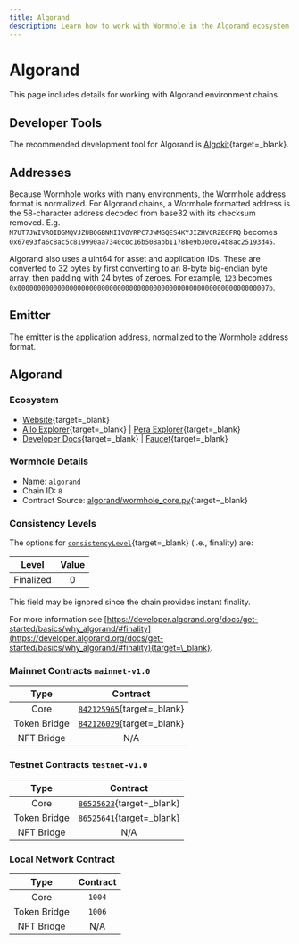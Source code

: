 ```yaml
---
title: Algorand
description: Learn how to work with Wormhole in the Algorand ecosystem with tools, address formats, contract details, and finality levels for a variety of environments.
---
```


# Algorand

This page includes details for working with Algorand environment chains.

## Developer Tools

The recommended development tool for Algorand is [Algokit](https://developer.algorand.org/docs/get-started/algokit/){target=\_blank}.

## Addresses

Because Wormhole works with many environments, the Wormhole address format is normalized. For Algorand chains, a Wormhole formatted address is the 58-character address decoded from base32 with its checksum removed. E.g. `M7UT7JWIVROIDGMQVJZUBQGBNNIIVOYRPC7JWMGQES4KYJIZHVCRZEGFRQ` becomes `0x67e93fa6c8ac5c819990aa7340c0c16b508abb1178be9b30d024b8ac25193d45`.

Algorand also uses a uint64 for asset and application IDs. These are converted to 32 bytes by first converting to an 8-byte big-endian byte array, then padding with 24 bytes of zeroes. For example, `123` becomes `0x000000000000000000000000000000000000000000000000000000000000007b`.

## Emitter

The emitter is the application address, normalized to the Wormhole address format.

## Algorand

### Ecosystem

- [Website](https://algorand.com){target=\_blank}
- [Allo Explorer](https://allo.info/){target=\_blank} | [Pera Explorer](https://explorer.perawallet.app/){target=\_blank}
- [Developer Docs](https://developer.algorand.org){target=\_blank} | [Faucet](https://bank.testnet.algorand.network/){target=\_blank}

### Wormhole Details

- Name: `algorand`
- Chain ID: `8`
- Contract Source: [algorand/wormhole_core.py](https://github.com/wormhole-foundation/wormhole/blob/main/algorand/wormhole_core.py){target=\_blank}

### Consistency Levels

The options for [`consistencyLevel`](/docs/build/reference/consistency-levels/){target=\_blank} (i.e., finality) are:

|   Level   | Value |
| :-------: | :---: |
| Finalized |   0   |

This field may be ignored since the chain provides instant finality.

For more information see [https://developer.algorand.org/docs/get-started/basics/why_algorand/#finality](https://developer.algorand.org/docs/get-started/basics/why_algorand/#finality){target=\_blank}.

### Mainnet Contracts `mainnet-v1.0`

|     Type     |                                       Contract                                        |
| :----------: | :-----------------------------------------------------------------------------------: |
|     Core     | [`842125965`](https://explorer.perawallet.app/application/842125965/){target=\_blank} |
| Token Bridge | [`842126029`](https://explorer.perawallet.app/application/842126029/){target=\_blank} |
|  NFT Bridge  |                                          N/A                                          |

### Testnet Contracts `testnet-v1.0`

|     Type     |                                          Contract                                           |
| :----------: | :-----------------------------------------------------------------------------------------: |
|     Core     | [`86525623`](https://testnet.explorer.perawallet.app/application/86525623/){target=\_blank} |
| Token Bridge | [`86525641`](https://testnet.explorer.perawallet.app/application/86525641/){target=\_blank} |
|  NFT Bridge  |                                             N/A                                             |

### Local Network Contract

|     Type     | Contract |
| :----------: | :------: |
|     Core     |  `1004`  |
| Token Bridge |  `1006`  |
|  NFT Bridge  |   N/A    |
